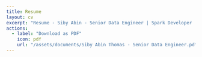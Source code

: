 ```yaml
---
title: Resume
layout: cv
excerpt: "Resume - Siby Abin - Senior Data Engineer | Spark Developer | AWS | Airflow | Python | SQL | Databricks | DBT"
actions:
  - label: "Download as PDF"
    icon: pdf
    url: "/assets/documents/Siby Abin Thomas - Senior Data Engineer.pdf"
---
```

